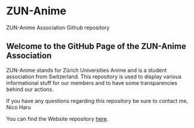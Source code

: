 # ZUN-Anime
ZUN-Anime Association Github repository
## Welcome to the GitHub Page of the ZUN-Anime Association

ZUN-Anime stands for Zürich Universities Anime and is a student association from Switzerland.
This repository is used to display various informational stuff for our members and to have some transparencies behind our actions.

 If you have any questions regarding this repository be sure to contact me,
 Nico Haru


You can find the Website repository [here](https://github.com/Nicnac13/ZUN-Anime-Website).
